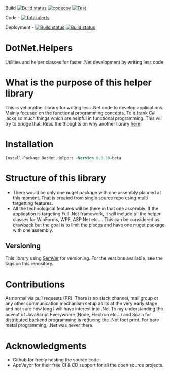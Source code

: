 Build
[![Build status](https://ci.appveyor.com/api/projects/status/ry2o7n3as7j0axp8?svg=true)](https://ci.appveyor.com/project/joymon/dotnet-helpers) [![codecov](https://codecov.io/gh/joymon/dotnet-helpers/branch/master/graph/badge.svg)](https://codecov.io/gh/joymon/dotnet-helpers) [![Test](https://img.shields.io/appveyor/tests/joymon/dotnet-helpers.svg)](https://ci.appveyor.com/project/joymon/dotnet-helpers)

Code - [![Total alerts](https://img.shields.io/lgtm/alerts/g/joymon/dotnet-helpers.svg?logo=lgtm&logoWidth=18)](https://lgtm.com/projects/g/joymon/dotnet-helpers/alerts/)

Deployment - 
[![Build status](https://img.shields.io/nuget/v/DotNet.Helpers.svg)](https://www.nuget.org/packages/DotNet.Helpers) [![Build status](https://img.shields.io/nuget/dt/DotNet.Helpers.svg)](https://www.nuget.org/packages/DotNet.Helpers) 

# DotNet.Helpers
Utilities and helper classes for faster .Net development by writing less code

# What is the purpose of this helper library
This is yet another library for writing less .Net code to develop applications. Mainly focused on the functional programming concepts. To e frank C# lacks so much things which are helpful in functional programming. This will try to bridge that.
Read the thoughts on why another library [here](why-library.md)

# Installation
```ps
Install-Package DotNet.Helpers -Version 0.0.30-beta
```

# Structure of this library

- There would be only one nuget package with one assembly planned at this moment. That is created from single source repo using multi targetting features.
- All the technological features will be there in that one assembly. If the application is targeting Full .Net framework, it will include all the helper classes for WinForms, WPF, ASP.Net etc.... This can be considered as drawback but the goal is to limit the pieces and have one nuget package with one assembly.

## Versioning
This library using [SemVer](https://semver.org/) for versioning. For the versions available, see the tags on this repository.

# Contributions

As normal via pull requests (PR). There is no slack channel, mail group or any other communication mechanism setup as its at the very early stage and not sure how long I will have interest into .Net
To my understanding the advent of JavaScript Everywhere (Node, Electron etc...) and Scala for distributed backend programming is reducing the .Net foot print. For bare metal programming, .Net was never there.

# Acknowledgments
- Github for freely hosting the source code
- AppVeyor for their free CI & CD support for all the open source projects.
